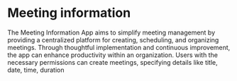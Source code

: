 # Meeting information

The Meeting Information App aims to simplify meeting management by providing 
a centralized platform for creating, scheduling, and organizing meetings. Through 
thoughtful implementation and continuous improvement, the app can enhance 
productivity within an organization. Users with the necessary permissions can create 
meetings, specifying details like title, date, time, duration
